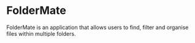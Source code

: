 # FolderMate
FolderMate is an application that allows users to find, filter and organise files within multiple folders.
